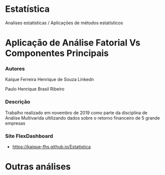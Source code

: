 # Estatística
Analises estatísticas / Aplicações de métodos estatísticos

# Aplicação de Análise Fatorial Vs Componentes Principais

### Autores
Kaíque Ferreira Henrique de Souza Linkedn

Paulo Henrique Brasil Ribeiro

### Descrição
Trabalho realizado em novembro de 2019 como parte da disciplina de Análise Multivarida ultilizando dados sobre o retorno financeiro de 5 grande empresas

### Site FlexDashboard
- https://kaique-fhs.github.io/Estatistica


# Outras análises

